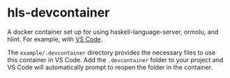 # hls-devcontainer

A docker container set up for using haskell-language-server, ormolu, and hlint.
For example, with [VS Code](https://code.visualstudio.com/docs/remote/containers).

The `example/.devcontainer` directory provides the necessary files to use this container in VS Code.
Add the `.devcontainer` folder to your project and VS Code will automatically prompt to reopen the folder in the container.
